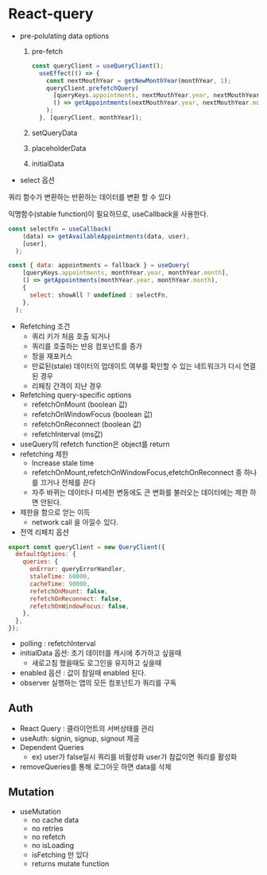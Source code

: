 # React-query

- pre-polulating data options
    1. pre-fetch
        
        ```jsx
        const queryClient = useQueryClient();
          useEffect(() => {
            const nextMouthYear = getNewMonthYear(monthYear, 1);
            queryClient.prefetchQuery(
              [queryKeys.appointments, nextMouthYear.year, nextMouthYear.month],
              () => getAppointments(nextMouthYear.year, nextMouthYear.month),
            );
          }, [queryClient, monthYear]);
        ```
        
    2. setQueryData
    3. placeholderData
    4. initialData
- select 옵션

쿼리 함수가 변환하는 반환하는 데이터를 변환 할 수 있다

익명함수(stable function)이 필요하므로, useCallback을 사용한다.

```jsx
const selectFn = useCallback(
    (data) => getAvailableAppointments(data, user),
    [user],
  );
```

```jsx
const { data: appointments = fallback } = useQuery(
    [queryKeys.appointments, monthYear.year, monthYear.month],
    () => getAppointments(monthYear.year, monthYear.month),
    {
      select: showAll ? undefined : selectFn,
    },
  );
```

- Refetching 조건
    - 쿼리 키가 처음 호출 되거나
    - 쿼리를 호출하는 반응 컴포넌트를 증가
    - 창을 재포커스
    - 만료된(stale) 데이터의 업데이트 여부를 확인할 수 있는 네트워크가 다시 연결된 경우
    - 리페칭 간격이 지난 경우
- Refetching query-specific options
    - refetchOnMount (boolean 값)
    - refetchOnWindowFocus (boolean 값)
    - refetchOnReconnect (boolean 값)
    - refetchInterval (ms값)
- useQuery의 refetch function은 object를 return
- refetching 제한
    - Increase stale time
    - refetchOnMount,refetchOnWindowFocus,efetchOnReconnect 중 하나를 끄거나 전체를 끈다
    - 자주 바뀌는 데이터나 미세한 변동에도 큰 변화를 불러오는 데이터에는 제한 하면 안된다.
- 제한을 함으로 얻는 이득
    - network call 을 아낄수 있다.
- 전역 리페치 옵션

```jsx
export const queryClient = new QueryClient({
  defaultOptions: {
    queries: {
      onError: queryErrorHandler,
      staleTime: 60000,
      cacheTime: 90000,
      refetchOnMount: false,
      refetchOnReconnect: false,
      refetchOnWindowFocus: false,
    },
  },
});
```

- polling : refetchInterval
- initialData 옵션: 초기 데이터를 캐시에 추가하고 싶을때
    - 새로고침 했을때도 로그인을 유지하고 싶을때
- enabled 옵션 : 값이 참일때 enabled 된다.
- observer 실행하는 앱의 모든 컴포넌트가 쿼리를 구독

## Auth

- React Query : 클라이언트의 서버상태를 관리
- useAuth: signin, signup, signout 제공
- Dependent Queries
    - ex) user가 false일시 쿼리를 비활성화 user가 참값이면 쿼리를 활성화
- removeQueries를 통해 로그아웃 하면 data를 삭제

## Mutation

- useMutation
    - no cache data
    - no retries
    - no refetch
    - no isLoading
    - isFetching 만 있다
    - returns mutate function
